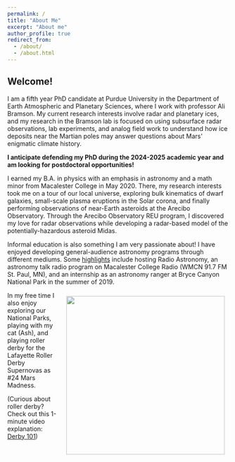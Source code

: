```yaml
---
permalink: /
title: "About Me"
excerpt: "About me"
author_profile: true
redirect_from: 
  - /about/
  - /about.html
---
```

## Welcome!

I am a fifth year PhD candidate at Purdue University in the Department of Earth Atmospheric and Planetary Sciences, where I work with professor Ali Bramson. My current research interests involve radar and planetary ices, and my research in the Bramson lab is focused on using subsurface radar observations, lab experiments, and analog field work to understand how ice deposits near the Martian poles may answer questions about Mars' enigmatic climate history. 

**I anticipate defending my PhD during the 2024-2025 academic year and am looking for postdoctoral opportunities!**

I earned my B.A. in physics with an emphasis in astronomy and a math minor from Macalester College in May 2020. There, my research interests took me on a tour of our local universe, exploring bulk kinematics of dwarf galaxies, small-scale plasma eruptions in the Solar corona, and finally performing observations of near-Earth asteroids at the Arecibo Observatory. Through the Arecibo Observatory REU program, I discovered my love for radar observations while developing a radar-based model of the potentially-hazardous asteroid Midas.

Informal education is also something I am very passionate about! I have enjoyed developing general-audience astronomy programs through different mediums. Some [highlights](https://rmcglass.github.io/outreach/) include hosting Radio Astronomy, an astronomy talk radio program on Macalester College Radio (WMCN 91.7 FM St. Paul, MN), and an internship as an astronomy ranger at Bryce Canyon National Park in the summer of 2019.

<img align="right" width="360" style="padding: 10px" src='/images/Mars_IDD.jpg'>
In my free time I also enjoy exploring our National Parks, playing with my cat (Ash), and playing roller derby for the Lafayette Roller Derby Supernovas as #24 Mars Madness. 

(Curious about roller derby? Check out this 1-minute video explanation: [Derby 101](https://youtu.be/OId6gTd2LCM))
